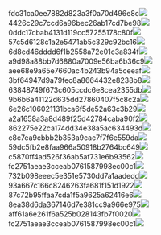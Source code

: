 fdc31ca0ee7882d823a3f0a70d496e8c<img  src="https://img.alicdn.com/bao/uploaded/i3/2639837995/TB2me9npIj_B1NjSZFHXXaDWpXa_!!2639837995.jpg_160x160.jpg">
4426c29c7ccd6a96bec26ab17cd7be98<img  src="https://img.alicdn.com/bao/uploaded/i4/2639837995/O1CN0128vl03pVszyGMqJ_!!2639837995.jpg_160x160.jpg">
0ddc17cbab4131d119cc57255178c80f<img  src="https://img.alicdn.com/bao/uploaded/i1/2639837995/O1CN0128vl0KHRyAexEmp_!!2639837995.jpg_160x160.jpg">
57c5d6128c1a2e5471ab5c329c92bc16<img  src="https://img.alicdn.com/bao/uploaded/i3/2639837995/O1CN0128vl0EHQKbxN3lK_!!2639837995.jpg_160x160.jpg">
6d8cd46dddd6f1b2558a72e01c3a834f<img  src="https://img.alicdn.com/bao/uploaded/i2/2639837995/O1CN0128vl0Ih2dy6u3Fm_!!2639837995.jpg_160x160.jpg">
a9d98a88bb7d6880a7009e56ba6b36c9<img  src="https://img.alicdn.com/bao/uploaded/i2/2639837995/TB2mEA3prZnBKNjSZFGXXbt3FXa_!!2639837995.jpg_160x160.jpg">
aee68e9a65e7660ac4b243b94a5ceeaf<img  src="https://img.alicdn.com/bao/uploaded/i3/2639837995/TB2Z4ECncj_B1NjSZFHXXaDWpXa_!!2639837995.jpg_160x160.jpg">
3bf64947d9a79fec8a8664432e8238b8<img  src="https://img.alicdn.com/bao/uploaded/i4/2639837995/O1CN0128vl0crlIuBjuDl_!!2639837995.jpg_160x160.jpg">
63848749f673c605ccdc6e8cea2355db<img  src="https://img.alicdn.com/bao/uploaded/i1/2639837995/O1CN0128vl0Y8l0ANbkeI_!!2639837995.jpg_160x160.jpg">
9b6b6a41122d635dd27860407f5c8c2a<img  src="https://img.alicdn.com/bao/uploaded/i4/2639837995/O1CN0128vl0WN9kjPa3ZD_!!2639837995.jpg_160x160.jpg">
6e26c106021131bca6f5de52a63c3b29<img  src="https://img.alicdn.com/bao/uploaded/i3/2639837995/O1CN0128vl01xAQZlViQ5_!!2639837995.jpg_160x160.jpg">
a2a1658a3a8d489f25d42784caba90f2<img  src="https://img.alicdn.com/bao/uploaded/i4/2639837995/O1CN0128vl0FocLMl3t6j_!!2639837995.jpg_160x160.jpg">
862275e22ca174dd34e38a5ac634493d<img  src="https://img.alicdn.com/imgextra/i2/2639837995/O1CN0128vl0k6AmrLr4LS_!!2639837995.jpg">
c8c7ea9cbbb2b353a9cac7f7f6e559da<img  src="https://img.alicdn.com/imgextra/i1/2639837995/O1CN0128vl0cHfzJBQweH_!!2639837995.jpg">
59dc5fb2e8faa966a50918b2764bc649<img  src="https://img.alicdn.com/imgextra/i1/2639837995/O1CN0128vl0j3mgcuaZfm_!!2639837995.jpg">
c5870ff4ad526f36ab5af731e6b93562<img  src="https://img.alicdn.com/imgextra/i1/2639837995/O1CN0128vl0iRHRopraV4_!!2639837995.jpg">
fc2751aeae3cceab0761587998ec00c1<img  src="https://img.alicdn.com/imgextra/i2/2639837995/O1CN0128vl0iY6C9kECzZ_!!2639837995.jpg">
732b098eeec5e351e5730dd7a1aadedd<img  src="https://img.alicdn.com/imgextra/i4/2639837995/O1CN0128vl0iRJK8Dh40b_!!2639837995.jpg">
93a667c166c8246263fa681f151d1922<img  src="https://img.alicdn.com/imgextra/i3/2639837995/O1CN0128vl0ijNDGaM4JV_!!2639837995.jpg">
87c72b95ffaa7cda1f5a9625a62416e6<img  src="https://img.alicdn.com/imgextra/i2/2639837995/O1CN0128vl0ijNsrhXEFR_!!2639837995.jpg">
8ea38d6da367146d7e381cc9a966e975<img  src="https://img.alicdn.com/imgextra/i4/2639837995/O1CN0128vl0iRIBVqSQ1m_!!2639837995.jpg">
aff61a6e261f6a525b028143fb7f0020<img  src="https://img.alicdn.com/imgextra/i2/2639837995/O1CN0128vl0jIzfULcHge_!!2639837995.jpg">
fc2751aeae3cceab0761587998ec00c1<img  src="https://img.alicdn.com/imgextra/i1/2639837995/O1CN0128vl0hRr1vL8NyF_!!2639837995.jpg">
